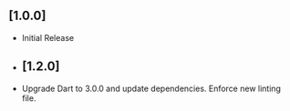 ## [1.0.0]
* Initial Release
* ## [1.2.0]
* Upgrade Dart to 3.0.0 and update dependencies. Enforce new linting file.
